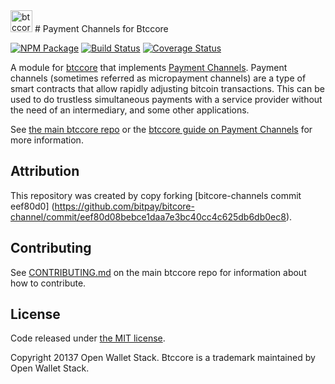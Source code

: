 <img src="http://btccore.io/css/images/module-channel.png" alt="btccore payment channels" height="35">
# Payment Channels for Btccore

[![NPM Package](https://img.shields.io/npm/v/btccore-channel.svg?style=flat-square)](https://www.npmjs.org/package/btccore-channel)
[![Build Status](https://img.shields.io/travis/owstack/btccore-channel.svg?branch=master&style=flat-square)](https://travis-ci.org/owstack/btccore-channel)
[![Coverage Status](https://img.shields.io/coveralls/owstack/btccore-channel.svg?style=flat-square)](https://coveralls.io/r/owstack/btccore-channel)

A module for [btccore][btccore] that implements [Payment Channels][channel]. Payment channels (sometimes referred as micropayment channels) are a type of smart contracts that allow rapidly adjusting bitcoin transactions. This can be used to do trustless simultaneous payments with a service provider without the need of an intermediary, and some other applications.

See [the main btccore repo][btccore] or the [btccore guide on Payment Channels](http://btccore.io/guide/module/channel/index.html) for more information.

## Attribution

This repository was created by copy forking [bitcore-channels commit eef80d0] (https://github.com/bitpay/bitcore-channel/commit/eef80d08bebce1daa7e3bc40cc4c625db6db0ec8).

## Contributing

See [CONTRIBUTING.md](https://github.com/owstack/btccore/blob/master/CONTRIBUTING.md) on the main btccore repo for information about how to contribute.

## License

Code released under [the MIT license](https://github.com/owstack/btccore/blob/master/LICENSE).

Copyright 20137 Open Wallet Stack. Btccore is a trademark maintained by Open Wallet Stack.

[btccore]: https://github.com/owstack/btccore
[channel]: https://bitcoin.org/en/developer-guide#micropayment-channel

